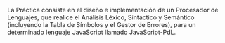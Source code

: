 La Práctica consiste en el diseño e implementación de un Procesador de Lenguajes, que realice el Análisis Léxico, Sintáctico y Semántico (incluyendo la Tabla de Símbolos y el Gestor de Errores), para un determinado lenguaje JavaScript llamado JavaScript-PdL.
